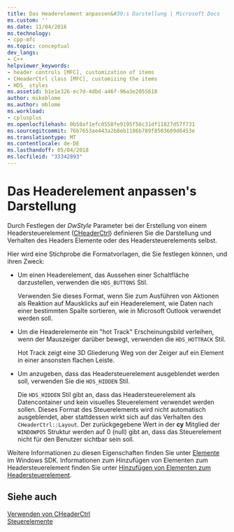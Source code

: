```yaml
---
title: Das Headerelement anpassen&#39;s Darstellung | Microsoft Docs
ms.custom: ''
ms.date: 11/04/2016
ms.technology:
- cpp-mfc
ms.topic: conceptual
dev_langs:
- C++
helpviewer_keywords:
- header controls [MFC], customization of items
- CHeaderCtrl class [MFC], customizing the items
- HDS_ styles
ms.assetid: b1e1e326-ec7d-4dbd-a46f-96a3e2055618
author: mikeblome
ms.author: mblome
ms.workload:
- cplusplus
ms.openlocfilehash: 0b58af1efc0558fe9195f56c31df11827d57f731
ms.sourcegitcommit: 76b7653ae443a2b8eb1186b789f8503609d6453e
ms.translationtype: MT
ms.contentlocale: de-DE
ms.lasthandoff: 05/04/2018
ms.locfileid: "33342893"
---
```

# <a name="customizing-the-header-item39s-appearance"></a>Das Headerelement anpassen&#39;s Darstellung
Durch Festlegen der *DwStyle* Parameter bei der Erstellung von einem Headersteuerelement ([CHeaderCtrl](../mfc/reference/cheaderctrl-class.md#create)) definieren Sie die Darstellung und Verhalten des Headers Elemente oder des Headersteuerelements selbst.  
  
 Hier wird eine Stichprobe die Formatvorlagen, die Sie festlegen können, und ihren Zweck:  
  
-   Um einen Headerelement, das Aussehen einer Schaltfläche darzustellen, verwenden die `HDS_BUTTONS` Stil.  
  
     Verwenden Sie dieses Format, wenn Sie zum Ausführen von Aktionen als Reaktion auf Mausklicks auf ein Headerelement, wie Daten nach einer bestimmten Spalte sortieren, wie in Microsoft Outlook verwendet werden soll.  
  
-   Um die Headerelemente ein "hot Track" Erscheinungsbild verleihen, wenn der Mauszeiger darüber bewegt, verwenden die `HDS_HOTTRACK` Stil.  
  
     Hot Track zeigt eine 3D Gliederung Weg von der Zeiger auf ein Element in einer ansonsten flachen Leiste.  
  
-   Um anzugeben, dass das Headersteuerelement ausgeblendet werden soll, verwenden Sie die `HDS_HIDDEN` Stil.  
  
     Die `HDS_HIDDEN` Stil gibt an, dass das Headersteuerelement als Datencontainer und kein visuelles Steuerelement verwendet werden sollen. Dieses Format des Steuerelements wird nicht automatisch ausgeblendet, aber stattdessen wirkt sich auf das Verhalten des `CHeaderCtrl::Layout`. Der zurückgegebene Wert in der **cy** Mitglied der `WINDOWPOS` Struktur werden auf 0 (null) gibt an, dass das Steuerelement nicht für den Benutzer sichtbar sein soll.  
  
 Weitere Informationen zu diesen Eigenschaften finden Sie unter [Elemente](http://msdn.microsoft.com/library/windows/desktop/bb775238) im Windows SDK. Informationen zum Hinzufügen von Elementen zum Headersteuerelement finden Sie unter [Hinzufügen von Elementen zum Headersteuerelement](../mfc/adding-items-to-the-header-control.md).  
  
## <a name="see-also"></a>Siehe auch  
 [Verwenden von CHeaderCtrl](../mfc/using-cheaderctrl.md)   
 [Steuerelemente](../mfc/controls-mfc.md)

